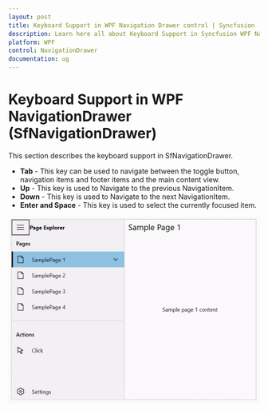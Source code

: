```yaml
---
layout: post
title: Keyboard Support in WPF Navigation Drawer control | Syncfusion
description: Learn here all about Keyboard Support in Syncfusion WPF Navigation Drawer (SfNavigationDrawer) control and more.
platform: WPF
control: NavigationDrawer
documentation: ug
---
```


#  Keyboard Support in WPF NavigationDrawer (SfNavigationDrawer)

This section describes the keyboard support in SfNavigationDrawer.

* **Tab** - This key can be used to navigate between the toggle button, navigation items and footer items and the main content view.   
* **Up** - This key is used to Navigate to the previous NavigationItem.
* **Down** - This key is used to Navigate to the next NavigationItem. 
* **Enter and Space** - This key is used to select the currently focused item.

![Keyboard_Support](Keyboard_Support_image/Keyboard_Support.gif)